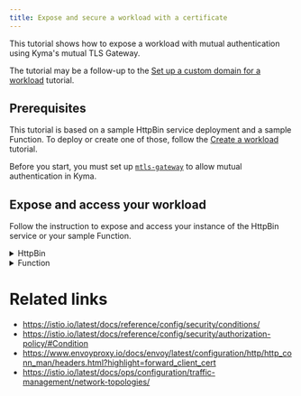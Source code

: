```yaml
---
title: Expose and secure a workload with a certificate 
---
```


This tutorial shows how to expose a workload with mutual authentication using Kyma's mutual TLS Gateway. 

The tutorial may be a follow-up to the [Set up a custom domain for a workload](./apix-02-setup-custom-domain-for-workload.md) tutorial.

## Prerequisites

This tutorial is based on a sample HttpBin service deployment and a sample Function. To deploy or create one of those, follow the [Create a workload](./apix-01-create-workload.md) tutorial.

Before you start, you must set up [`mtls-gateway`](../00-security/sec-02-setup-mtls-gateway.md) to allow mutual authentication in Kyma. 

## Expose and access your workload

Follow the instruction to expose and access your instance of the HttpBin service or your sample Function.

<div tabs>
  <details>
  <summary>
  HttpBin
  </summary>

1. Expose unsecured workload on mTLS Gateway
   ```bash
   cat <<EOF | kubectl apply -f -
   ---
   apiVersion: gateway.kyma-project.io/v1beta1
   kind: APIRule
   metadata:
     name: httpbin-mtls-gw-unsecured
     namespace: ${MTLS_TEST_NAMESPACE}
   spec:
     host: httpbin.${CUSTOM_DOMAIN}
     service:
       name: httpbin
       port: 8000
     gateway: ${MTLS_GATEWAY_NAME}.${MTLS_TEST_NAMESPACE}.svc.cluster.local
     rules:
       - path: /.*
         methods: ["GET"]
         accessStrategies:
           - handler: noop
         mutators:
           - handler: noop
       - path: /post
         methods: ["POST"]
         accessStrategies:
           - handler: noop
         mutators:
           - handler: noop
   EOF
   ```
2. Verify if the workload is accessible
   ```bash
   curl --key ${CLIENT_CERT_KEY_FILE} \
        --cert ${CLIENT_CERT_CRT_FILE} \
        --cacert ${CLIENT_ROOT_CA_CRT_FILE} \
        -ik -X GET https://httpbin.${CUSTOM_DOMAIN}/ip
   ```
3. Create Virtual service
   ```bash
   cat <<EOF | kubectl apply -f - 
   apiVersion: networking.istio.io/v1alpha3
   kind: VirtualService
   metadata:
     name: httpbin-vs
     namespace: ${MTLS_TEST_NAMESPACE}
   spec:
     hosts:
     - "httpbin-vs.${CUSTOM_DOMAIN}"
     gateways:
     - ${MTLS_TEST_NAMESPACE}/${MTLS_GATEWAY_NAME}
     http:
     - route:
       - destination:
           port:
             number: 8000
           host: httpbin
         headers:
           request:
             set:
               X-CLIENT-SSL-CN: "%DOWNSTREAM_PEER_SUBJECT%"
               X-CLIENT-SSL-SAN: "%DOWNSTREAM_PEER_URI_SAN%"
               X-CLIENT-SSL-ISSUER: "%DOWNSTREAM_PEER_ISSUER%"
   EOF
   ```
4. Create AuthorizationPolicy
   ```bash
   cat <<EOF | kubectl apply -f -
   apiVersion: security.istio.io/v1beta1
   kind: AuthorizationPolicy
   metadata:
     name: test-authz-policy
     namespace: ${MTLS_TEST_NAMESPACE}
   spec:
     action: ALLOW
     rules:
     - to:
       - operation:
           hosts: ["httpbin-vs.mtls-gw.goat.build.kyma-project.io"]
       when:
       - key: request.headers[X-Client-Ssl-Cn]
         values: ["O=example,CN=client2.example.com"]
   EOF
   ```
5. Test
   Allowed cert
   ```bash
   curl --key ${CLIENT_CERT_KEY_FILE}.2 \
        --cert ${CLIENT_CERT_CRT_FILE}.2 \
        --cacert ${CLIENT_ROOT_CA_CRT_FILE} \
        -ik -X GET https://httpbin-vs.${CUSTOM_DOMAIN}/headers
   ```
   
   ```bash
   HTTP/2 200 
   server: istio-envoy
   date: Thu, 08 Sep 2022 06:26:21 GMT
   content-type: application/json
   content-length: 2005
   access-control-allow-origin: *
   access-control-allow-credentials: true
   x-envoy-upstream-service-time: 6
   
   {
     "headers": {
       "Accept": "*/*", 
       "Host": "httpbin-vs.mtls-gw.goat.build.kyma-project.io", 
       "User-Agent": "curl/7.79.1", 
       "X-B3-Parentspanid": "630ed85f411a73e3", 
       "X-B3-Sampled": "0", 
       "X-B3-Spanid": "03c71df9d75f54ee", 
       "X-B3-Traceid": "325d5730877962ff630ed85f411a73e3", 
       "X-Client-Ssl-Cn": "O=example,CN=client2.example.com", 
       "X-Client-Ssl-Issuer": "CN=ClientRootCA,O=example Inc.", 
       "X-Envoy-Attempt-Count": "1", 
       "X-Envoy-Internal": "true", 
       "X-Forwarded-Client-Cert": "Hash=269d8c80411226e3d867699542b860d030da826aa5172a402572b486d04e31e8;Cert=\"-----BEGIN%20CERTIFICATE-----%0AMIIC0jCCAboCAQAwDQYJKoZIhvcNAQEFBQAwLjEVMBMGA1UECgwMZXhhbXBsZSBJ%0AbmMuMRUwEwYDVQQDDAxDbGllbnRSb290Q0EwHhcNMjIwOTA3MTMzNDE3WhcNMjMw%0AOTA3MTMzNDE3WjAwMRwwGgYDVQQDDBNjbGllbnQyLmV4YW1wbGUuY29tMRAwDgYD%0AVQQKDAdleGFtcGxlMIIBIjANBgkqhkiG9w0BAQEFAAOCAQ8AMIIBCgKCAQEArTOS%0Aom8hybqygtmI55ogWX5FqOd%2Byy%2BaknRvs%2B58YiJFzd5kc2hRcys0ZaDIF2feOyxv%0AqCImIfxTO%2FJniGVw%2BqzymffeniBkUna7wnHJbncazG%2FH2MvKV31hVdi2BzNeoLhy%0AsFlAaVy0Ernl2CJgIdiDrd0iHuC%2FCsHwUanWrIRkVz3W3CDYx0b%2Brfe8xwj3unSD%0AGTRE7h41EcXtvkDt0hcsjdM7TXKYwrozif6h9mbvM8ZYFhQ%2BpEI9hsrNbnzA4bFM%0AEKIi%2Bze18EK0lqnjUX96Aipb8mav3cpaz4ZYzl2M5wbwY1jYhz5YudmovIniO0CM%0AqyKChkX1BqcSN0w3WQIDAQABMA0GCSqGSIb3DQEBBQUAA4IBAQApGZhv5KruCsID%0A9Q5SCiA2oSyCTkpfDS%2BJn3hJMYEnfk3WtiMVJriU2El0TA1jrnuDg%2FMnMPYm8rmj%0AyJgBktXWTStqtocz8CrOnEAHtj%2FHCrkIzvYhj23sUrUspFZ2loHjH14n%2Bsf9eUbt%0Ax9ofHmph%2BpmY%2BAh96gG8dervfCxY4WveHKboh1FIsbSv2Am%2BhUccUErWTM8Tyfdh%0A%2F%2BB4hi%2BCZUZNYfR%2B5pFcAMc7b7AQpcLq4G3KZiAV03ppx1A%2FptBN6eH9X2CRfLRk%0A8j9IlYXpmTuPFG8bF1yjFWlVQZxmYO%2FhW2Oo%2BMmyUFWkrjqEZG61DCL1BzpOGfsb%0AJO1hCIg5%0A-----END%20CERTIFICATE-----%0A\";Subject=\"O=example,CN=client2.example.com\";URI=,By=spiffe://cluster.local/ns/mtls-test/sa/httpbin;Hash=eb7bc6749d2b65c19ae0600fee7a9e34fbe1d24527efc78180448361da02aaef;Subject=\"\";URI=spiffe://cluster.local/ns/istio-system/sa/istio-ingressgateway-service-account"
     }
   }
   ```
   Denied cert
   ```bash
   curl --key ${CLIENT_CERT_KEY_FILE} \  
     --cert ${CLIENT_CERT_CRT_FILE} \  
     --cacert ${CLIENT_ROOT_CA_CRT_FILE} \
     -ik -X GET https://httpbin-vs.${CUSTOM_DOMAIN}/headers
   ```
   ```bash
   HTTP/2 403 
   content-length: 19
   content-type: text/plain
   date: Thu, 08 Sep 2022 06:27:06 GMT
   server: istio-envoy
   x-envoy-upstream-service-time: 1
   
   RBAC: access denied%  
   ```
  </details>
  <details>
  <summary>
  Function
  </summary>

1. Expose unsecured workload on mTLS Gateway
   ```bash
   cat <<EOF | kubectl apply -f -
   ---
   apiVersion: gateway.kyma-project.io/v1beta1
   kind: APIRule
   metadata:
     name: function-mtls-gw-unsecured
     namespace: ${MTLS_TEST_NAMESPACE}
   spec:
     host: function-example.${CUSTOM_DOMAIN}
     service:
       name: function
       port: 80
     gateway: ${MTLS_TEST_NAMESPACE}/${MTLS_GATEWAY_NAME}
     rules:
       - path: /.*
         methods: ["GET"]
         accessStrategies:
           - handler: noop
         mutators:
           - handler: noop
       - path: /post
         methods: ["POST"]
         accessStrategies:
           - handler: noop
         mutators:
           - handler: noop
   EOF
   ```
2. Verify if the workload is accessible
   ```bash
   curl --key ${CLIENT_CERT_KEY_FILE} \
        --cert ${CLIENT_CERT_CRT_FILE} \
        --cacert ${CLIENT_ROOT_CA_CRT_FILE} \
        -ik -X GET https://function-example.${CUSTOM_DOMAIN}/function
   ```
3. Create Virtual service
   ```bash
   cat <<EOF | kubectl apply -f - 
   apiVersion: networking.istio.io/v1alpha3
   kind: VirtualService
   metadata:
     name: function-vs
     namespace: ${MTLS_TEST_NAMESPACE}
   spec:
     hosts:
     - "function-example.${CUSTOM_DOMAIN}"
     gateways:
     - ${MTLS_TEST_NAMESPACE}/${MTLS_GATEWAY_NAME}
     http:
     - route:
       - destination:
           port:
             number: 80
           host: function
         headers:
           request:
             set:
               X-CLIENT-SSL-CN: "%DOWNSTREAM_PEER_SUBJECT%"
               X-CLIENT-SSL-SAN: "%DOWNSTREAM_PEER_URI_SAN%"
               X-CLIENT-SSL-ISSUER: "%DOWNSTREAM_PEER_ISSUER%"
   EOF
   ```
4. Create AuthorizationPolicy
   ```bash
   cat <<EOF | kubectl apply -f -
   apiVersion: security.istio.io/v1beta1
   kind: AuthorizationPolicy
   metadata:
     name: test-authz-policy
     namespace: ${MTLS_TEST_NAMESPACE}
   spec:
     action: ALLOW
     rules:
     - to:
       - operation:
           hosts: ["function-example.${CUSTOM_DOMAIN}"]
       when:
       - key: request.headers[X-Client-Ssl-Cn]
         values: ["O=example,CN=client2.example.com"]
   EOF
   ```
5. Test
   Allowed cert
   ```bash
   curl --key ${CLIENT_CERT_KEY_FILE}.2 \
        --cert ${CLIENT_CERT_CRT_FILE}.2 \
        --cacert ${CLIENT_ROOT_CA_CRT_FILE} \
        -ik -X GET https://function-example.${CUSTOM_DOMAIN}/function
   ```
   
   ```bash
   HTTP/2 200 
   server: istio-envoy
   date: Thu, 08 Sep 2022 06:26:21 GMT
   content-type: application/json
   content-length: 2005
   access-control-allow-origin: *
   access-control-allow-credentials: true
   x-envoy-upstream-service-time: 6
   
   {
     "headers": {
       "Accept": "*/*", 
       "Host": "httpbin-vs.mtls-gw.goat.build.kyma-project.io", 
       "User-Agent": "curl/7.79.1", 
       "X-B3-Parentspanid": "630ed85f411a73e3", 
       "X-B3-Sampled": "0", 
       "X-B3-Spanid": "03c71df9d75f54ee", 
       "X-B3-Traceid": "325d5730877962ff630ed85f411a73e3", 
       "X-Client-Ssl-Cn": "O=example,CN=client2.example.com", 
       "X-Client-Ssl-Issuer": "CN=ClientRootCA,O=example Inc.", 
       "X-Envoy-Attempt-Count": "1", 
       "X-Envoy-Internal": "true", 
       "X-Forwarded-Client-Cert": "Hash=269d8c80411226e3d867699542b860d030da826aa5172a402572b486d04e31e8;Cert=\"-----BEGIN%20CERTIFICATE-----%0AMIIC0jCCAboCAQAwDQYJKoZIhvcNAQEFBQAwLjEVMBMGA1UECgwMZXhhbXBsZSBJ%0AbmMuMRUwEwYDVQQDDAxDbGllbnRSb290Q0EwHhcNMjIwOTA3MTMzNDE3WhcNMjMw%0AOTA3MTMzNDE3WjAwMRwwGgYDVQQDDBNjbGllbnQyLmV4YW1wbGUuY29tMRAwDgYD%0AVQQKDAdleGFtcGxlMIIBIjANBgkqhkiG9w0BAQEFAAOCAQ8AMIIBCgKCAQEArTOS%0Aom8hybqygtmI55ogWX5FqOd%2Byy%2BaknRvs%2B58YiJFzd5kc2hRcys0ZaDIF2feOyxv%0AqCImIfxTO%2FJniGVw%2BqzymffeniBkUna7wnHJbncazG%2FH2MvKV31hVdi2BzNeoLhy%0AsFlAaVy0Ernl2CJgIdiDrd0iHuC%2FCsHwUanWrIRkVz3W3CDYx0b%2Brfe8xwj3unSD%0AGTRE7h41EcXtvkDt0hcsjdM7TXKYwrozif6h9mbvM8ZYFhQ%2BpEI9hsrNbnzA4bFM%0AEKIi%2Bze18EK0lqnjUX96Aipb8mav3cpaz4ZYzl2M5wbwY1jYhz5YudmovIniO0CM%0AqyKChkX1BqcSN0w3WQIDAQABMA0GCSqGSIb3DQEBBQUAA4IBAQApGZhv5KruCsID%0A9Q5SCiA2oSyCTkpfDS%2BJn3hJMYEnfk3WtiMVJriU2El0TA1jrnuDg%2FMnMPYm8rmj%0AyJgBktXWTStqtocz8CrOnEAHtj%2FHCrkIzvYhj23sUrUspFZ2loHjH14n%2Bsf9eUbt%0Ax9ofHmph%2BpmY%2BAh96gG8dervfCxY4WveHKboh1FIsbSv2Am%2BhUccUErWTM8Tyfdh%0A%2F%2BB4hi%2BCZUZNYfR%2B5pFcAMc7b7AQpcLq4G3KZiAV03ppx1A%2FptBN6eH9X2CRfLRk%0A8j9IlYXpmTuPFG8bF1yjFWlVQZxmYO%2FhW2Oo%2BMmyUFWkrjqEZG61DCL1BzpOGfsb%0AJO1hCIg5%0A-----END%20CERTIFICATE-----%0A\";Subject=\"O=example,CN=client2.example.com\";URI=,By=spiffe://cluster.local/ns/mtls-test/sa/httpbin;Hash=eb7bc6749d2b65c19ae0600fee7a9e34fbe1d24527efc78180448361da02aaef;Subject=\"\";URI=spiffe://cluster.local/ns/istio-system/sa/istio-ingressgateway-service-account"
     }
   }
   ```
   Denied cert
   ```bash
   curl --key ${CLIENT_CERT_KEY_FILE} \  
     --cert ${CLIENT_CERT_CRT_FILE} \  
     --cacert ${CLIENT_ROOT_CA_CRT_FILE} \
     -ik -X GET https://function-example.${CUSTOM_DOMAIN}/function
   ```
   ```bash
   HTTP/2 403 
   content-length: 19
   content-type: text/plain
   date: Thu, 08 Sep 2022 06:27:06 GMT
   server: istio-envoy
   x-envoy-upstream-service-time: 1
   
   RBAC: access denied%  
   ```
  </details>
</div>









# Related links
- https://istio.io/latest/docs/reference/config/security/conditions/
- https://istio.io/latest/docs/reference/config/security/authorization-policy/#Condition
- https://www.envoyproxy.io/docs/envoy/latest/configuration/http/http_conn_man/headers.html?highlight=forward_client_cert
- https://istio.io/latest/docs/ops/configuration/traffic-management/network-topologies/
